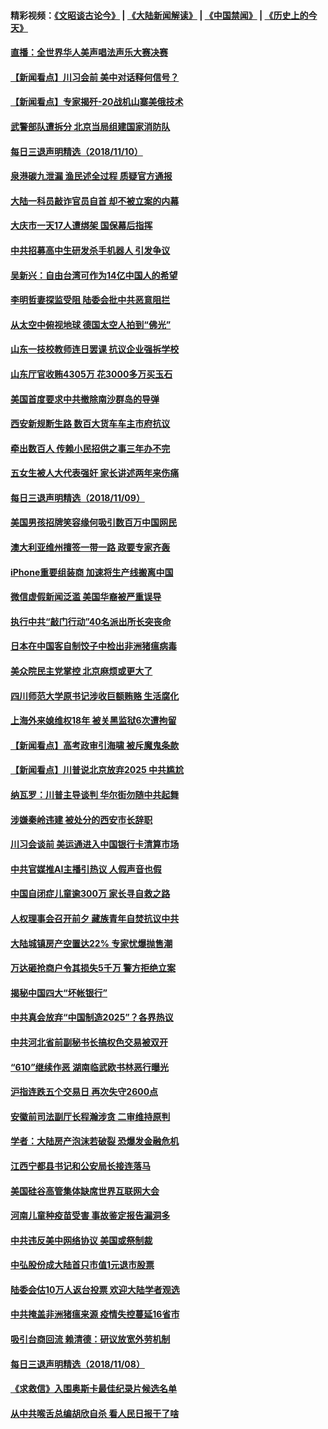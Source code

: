 #### 精彩视频：[《文昭谈古论今》](https://github.com/gfw-breaker/wenzhao/blob/master/README.md?t=11101831) | [《大陆新闻解读》](https://github.com/gfw-breaker/ntdtv-comedy/blob/master/README.md?t=11101831) | [《中国禁闻》](https://github.com/gfw-breaker/ntdtv-news/blob/master/README.md?t=11101831) | [《历史上的今天》](https://github.com/gfw-breaker/today-in-history/blob/master/README.md?t=11101831) 

#### [直播：全世界华人美声唱法声乐大赛决赛](../pages/nsc413/n10836869.md?t=11101831) 

#### [【新闻看点】川习会前 美中对话释何信号？](../pages/nsc413/n10843452.md?t=11101831) 

#### [【新闻看点】专家揭歼-20战机山寨美俄技术](../pages/nsc413/n10843542.md?t=11101831) 

#### [武警部队遭拆分 北京当局组建国家消防队](../pages/nsc413/n10843483.md?t=11101831) 

#### [每日三退声明精选（2018/11/10）](../pages/nsc413/n10843492.md?t=11101831) 

#### [泉港碳九泄漏 渔民述全过程 质疑官方通报](../pages/nsc413/n10843425.md?t=11101831) 

#### [大陆一科员敲诈官员自首 却不被立案的内幕](../pages/nsc413/n10842833.md?t=11101831) 

#### [大庆市一天17人遭绑架 国保幕后指挥](../pages/nsc413/n10843282.md?t=11101831) 

#### [中共招募高中生研发杀手机器人 引发争议](../pages/nsc413/n10842419.md?t=11101831) 



#### [吴新兴：自由台湾可作为14亿中国人的希望](../pages/nsc413/n10843184.md?t=11101831) 

#### [李明哲妻探监受阻 陆委会批中共恶意阻拦](../pages/nsc413/n10843093.md?t=11101831) 

#### [从太空中俯视地球 德国太空人拍到“佛光”](../pages/nsc413/n10843101.md?t=11101831) 

#### [山东一技校教师连日罢课 抗议企业强拆学校](../pages/nsc413/n10842850.md?t=11101831) 

#### [山东厅官收贿4305万 花3000多万买玉石](../pages/nsc413/n10842965.md?t=11101831) 

#### [美国首度要求中共撤除南沙群岛的导弹](../pages/nsc413/n10842945.md?t=11101831) 

#### [西安新规断生路 数百大货车车主市府抗议](../pages/nsc413/n10839255.md?t=11101831) 

#### [牵出数百人 传赖小民招供之事三年办不完](../pages/nsc413/n10842693.md?t=11101831) 

#### [五女生被人大代表强奸 家长讲述两年来伤痛](../pages/nsc413/n10842542.md?t=11101831) 

#### [每日三退声明精选（2018/11/09）](../pages/nsc413/n10842752.md?t=11101831) 

#### [美国男孩招牌笑容缘何吸引数百万中国网民](../pages/nsc413/n10842613.md?t=11101831) 

#### [澳大利亚维州擅签一带一路 政要专家齐轰](../pages/nsc413/n10840127.md?t=11101831) 

#### [iPhone重要组装商 加速将生产线搬离中国](../pages/nsc413/n10842211.md?t=11101831) 

#### [微信虚假新闻泛滥 美国华裔被严重误导](../pages/nsc413/n10842520.md?t=11101831) 

#### [执行中共“敲门行动”40名派出所长突丧命](../pages/nsc413/n10842066.md?t=11101831) 

#### [日本在中国客自制饺子中检出非洲猪瘟病毒](../pages/nsc413/n10842434.md?t=11101831) 

#### [美众院民主党掌控 北京麻烦或更大了](../pages/nsc413/n10841908.md?t=11101831) 

#### [四川师范大学原书记涉收巨额贿赂 生活腐化](../pages/nsc413/n10841854.md?t=11101831) 

#### [上海外来媳维权18年 被关黑监狱6次遭拘留](../pages/nsc413/n10842097.md?t=11101831) 

#### [【新闻看点】高考政审引海啸 被斥魔鬼条款](../pages/nsc413/n10842049.md?t=11101831) 

#### [【新闻看点】川普说北京放弃2025 中共尴尬](../pages/nsc413/n10841915.md?t=11101831) 

#### [纳瓦罗：川普主导谈判 华尔街勿随中共起舞](../pages/nsc413/n10842139.md?t=11101831) 

#### [涉嫌秦岭违建 被处分的西安市长辞职](../pages/nsc413/n10841513.md?t=11101831) 

#### [川习会谈前 美运通进入中国银行卡清算市场](../pages/nsc413/n10842075.md?t=11101831) 

#### [中共官媒推AI主播引热议 人假声音也假](../pages/nsc413/n10842005.md?t=11101831) 

#### [中国自闭症儿童逾300万 家长寻自救之路](../pages/nsc413/n10841988.md?t=11101831) 

#### [人权理事会召开前夕 藏族青年自焚抗议中共](../pages/nsc413/n10841952.md?t=11101831) 

#### [大陆城镇房产空置达22% 专家忧爆抛售潮](../pages/nsc413/n10841743.md?t=11101831) 

#### [万达砸抢商户令其损失5千万 警方拒绝立案](../pages/nsc413/n10841382.md?t=11101831) 

#### [揭秘中国四大“坏帐银行”](../pages/nsc413/n10839857.md?t=11101831) 


#### [中共真会放弃“中国制造2025”？各界热议](../pages/nsc413/n10841356.md?t=11101831) 

#### [中共河北省前副秘书长搞权色交易被双开](../pages/nsc413/n10840364.md?t=11101831) 

#### [“610”继续作恶 湖南临武欧书林恶行曝光](../pages/nsc413/n10840999.md?t=11101831) 

#### [沪指连跌五个交易日 再次失守2600点](../pages/nsc413/n10840256.md?t=11101831) 

#### [安徽前司法副厅长程瀚涉贪 二审维持原判](../pages/nsc413/n10840532.md?t=11101831) 

#### [学者：大陆房产泡沫若破裂 恐爆发金融危机](../pages/nsc413/n10840924.md?t=11101831) 

#### [江西宁都县书记和公安局长接连落马](../pages/nsc413/n10840565.md?t=11101831) 

#### [美国硅谷高管集体缺席世界互联网大会](../pages/nsc413/n10839976.md?t=11101831) 

#### [河南儿童种疫苗受害 事故鉴定报告漏洞多](../pages/nsc413/n10840145.md?t=11101831) 

#### [中共违反美中网络协议 美国或祭制裁](../pages/nsc413/n10840238.md?t=11101831) 

#### [中弘股份成大陆首只市值1元退市股票](../pages/nsc413/n10840211.md?t=11101831) 


#### [陆委会估10万人返台投票 欢迎大陆学者观选](../pages/nsc413/n10840131.md?t=11101831) 

#### [中共掩盖非洲猪瘟来源 疫情失控蔓延16省市](../pages/nsc413/n10839937.md?t=11101831) 

#### [吸引台商回流 赖清德：研议放宽外劳机制](../pages/nsc413/n10840077.md?t=11101831) 

#### [每日三退声明精选（2018/11/08）](../pages/nsc413/n10840115.md?t=11101831) 

#### [《求救信》入围奥斯卡最佳纪录片候选名单](../pages/nsc413/n10839888.md?t=11101831) 

#### [从中共喉舌总编胡欣自杀 看人民日报干了啥](../pages/nsc413/n10839469.md?t=11101831) 

